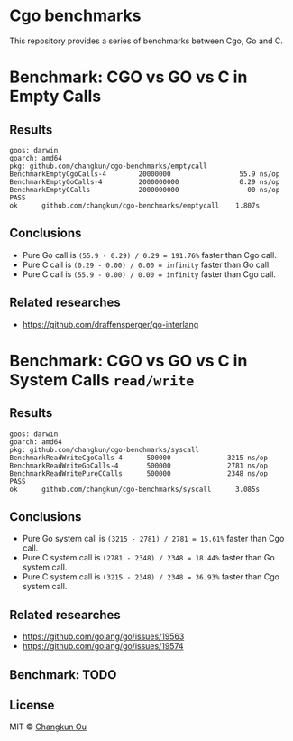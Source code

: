 # Cgo benchmarks

This repository provides a series of benchmarks between Cgo, Go and C.

# Benchmark: CGO vs GO vs C in Empty Calls

## Results

```
goos: darwin
goarch: amd64
pkg: github.com/changkun/cgo-benchmarks/emptycall
BenchmarkEmptyCgoCalls-4        20000000                 55.9 ns/op
BenchmarkEmptyGoCalls-4         2000000000               0.29 ns/op
BenchmarkEmptyCCalls            2000000000                 00 ns/op
PASS
ok      github.com/changkun/cgo-benchmarks/emptycall    1.807s
```

## Conclusions

- Pure Go call is `(55.9 - 0.29) / 0.29 = 191.76%` faster than Cgo call.
- Pure C call is `(0.29 - 0.00) / 0.00 = infinity` faster than Go call.
- Pure C call is `(55.9 - 0.00) / 0.00 = infinity` faster than Cgo call.

## Related researches

- https://github.com/draffensperger/go-interlang

# Benchmark: CGO vs GO vs C in System Calls `read/write`

## Results

```
goos: darwin
goarch: amd64
pkg: github.com/changkun/cgo-benchmarks/syscall
BenchmarkReadWriteCgoCalls-4      500000              3215 ns/op
BenchmarkReadWriteGoCalls-4       500000              2781 ns/op
BenchmarkReadWritePureCCalls      500000              2348 ns/op
PASS
ok      github.com/changkun/cgo-benchmarks/syscall      3.085s
```

## Conclusions

- Pure Go system call is `(3215 - 2781) / 2781 = 15.61%` faster than Cgo call.
- Pure C system call is `(2781 - 2348) / 2348 = 18.44%` faster than Go system call.
- Pure C system call is `(3215 - 2348) / 2348 = 36.93%` faster than Cgo system call.

## Related researches

- https://github.com/golang/go/issues/19563
- https://github.com/golang/go/issues/19574

## Benchmark: TODO

## License

MIT &copy; [Changkun Ou](https://changkun.de)